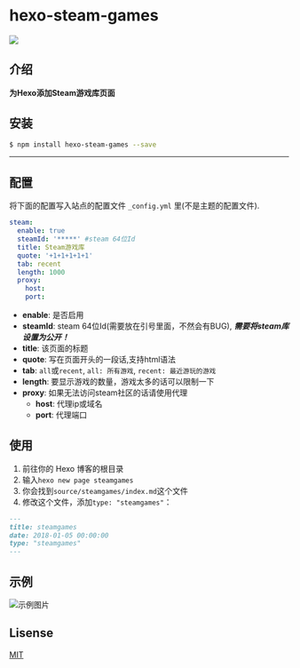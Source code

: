 # hexo-steam-games

![](https://nodei.co/npm/hexo-steam-games.png?downloads=true&downloadRank=true&stars=true)

## 介绍

**为Hexo添加Steam游戏库页面**

## 安装

```bash
$ npm install hexo-steam-games --save
```

------------

## 配置

将下面的配置写入站点的配置文件 `_config.yml` 里(不是主题的配置文件).

``` yaml
steam:
  enable: true
  steamId: '*****' #steam 64位Id
  title: Steam游戏库
  quote: '+1+1+1+1+1'
  tab: recent
  length: 1000
  proxy:
    host:
    port:
```

- **enable**: 是否启用
- **steamId**: steam 64位Id(需要放在引号里面，不然会有BUG), ***需要将steam库设置为公开！***
- **title**: 该页面的标题
- **quote**: 写在页面开头的一段话,支持html语法
- **tab**: `all`或`recent`, `all: 所有游戏`, `recent: 最近游玩的游戏`
- **length**: 要显示游戏的数量，游戏太多的话可以限制一下
- **proxy**: 如果无法访问steam社区的话请使用代理
  - **host**: 代理ip或域名
  - **port**: 代理端口

## 使用

1. 前往你的 Hexo 博客的根目录
2. 输入`hexo new page steamgames`
3. 你会找到`source/steamgames/index.md`这个文件
4. 修改这个文件，添加`type: "steamgames"`：

```markdown
---
title: steamgames
date: 2018-01-05 00:00:00
type: "steamgames"
---
```

## 示例

![示例图片](https://github.com/HCLonely/hexo-steam-games/raw/master/example.png)

## Lisense

[MIT](https://github.com/HCLonely/hexo-steam-games/blob/master/LICENSE)
